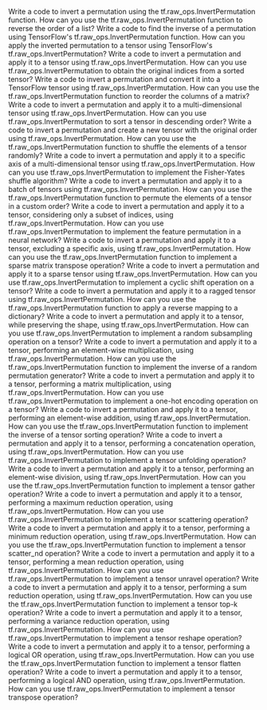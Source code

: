 Write a code to invert a permutation using the tf.raw_ops.InvertPermutation function.
How can you use the tf.raw_ops.InvertPermutation function to reverse the order of a list?
Write a code to find the inverse of a permutation using TensorFlow's tf.raw_ops.InvertPermutation function.
How can you apply the inverted permutation to a tensor using TensorFlow's tf.raw_ops.InvertPermutation?
Write a code to invert a permutation and apply it to a tensor using tf.raw_ops.InvertPermutation.
How can you use tf.raw_ops.InvertPermutation to obtain the original indices from a sorted tensor?
Write a code to invert a permutation and convert it into a TensorFlow tensor using tf.raw_ops.InvertPermutation.
How can you use the tf.raw_ops.InvertPermutation function to reorder the columns of a matrix?
Write a code to invert a permutation and apply it to a multi-dimensional tensor using tf.raw_ops.InvertPermutation.
How can you use tf.raw_ops.InvertPermutation to sort a tensor in descending order?
Write a code to invert a permutation and create a new tensor with the original order using tf.raw_ops.InvertPermutation.
How can you use the tf.raw_ops.InvertPermutation function to shuffle the elements of a tensor randomly?
Write a code to invert a permutation and apply it to a specific axis of a multi-dimensional tensor using tf.raw_ops.InvertPermutation.
How can you use tf.raw_ops.InvertPermutation to implement the Fisher-Yates shuffle algorithm?
Write a code to invert a permutation and apply it to a batch of tensors using tf.raw_ops.InvertPermutation.
How can you use the tf.raw_ops.InvertPermutation function to permute the elements of a tensor in a custom order?
Write a code to invert a permutation and apply it to a tensor, considering only a subset of indices, using tf.raw_ops.InvertPermutation.
How can you use tf.raw_ops.InvertPermutation to implement the feature permutation in a neural network?
Write a code to invert a permutation and apply it to a tensor, excluding a specific axis, using tf.raw_ops.InvertPermutation.
How can you use the tf.raw_ops.InvertPermutation function to implement a sparse matrix transpose operation?
Write a code to invert a permutation and apply it to a sparse tensor using tf.raw_ops.InvertPermutation.
How can you use tf.raw_ops.InvertPermutation to implement a cyclic shift operation on a tensor?
Write a code to invert a permutation and apply it to a ragged tensor using tf.raw_ops.InvertPermutation.
How can you use the tf.raw_ops.InvertPermutation function to apply a reverse mapping to a dictionary?
Write a code to invert a permutation and apply it to a tensor, while preserving the shape, using tf.raw_ops.InvertPermutation.
How can you use tf.raw_ops.InvertPermutation to implement a random subsampling operation on a tensor?
Write a code to invert a permutation and apply it to a tensor, performing an element-wise multiplication, using tf.raw_ops.InvertPermutation.
How can you use the tf.raw_ops.InvertPermutation function to implement the inverse of a random permutation generator?
Write a code to invert a permutation and apply it to a tensor, performing a matrix multiplication, using tf.raw_ops.InvertPermutation.
How can you use tf.raw_ops.InvertPermutation to implement a one-hot encoding operation on a tensor?
Write a code to invert a permutation and apply it to a tensor, performing an element-wise addition, using tf.raw_ops.InvertPermutation.
How can you use the tf.raw_ops.InvertPermutation function to implement the inverse of a tensor sorting operation?
Write a code to invert a permutation and apply it to a tensor, performing a concatenation operation, using tf.raw_ops.InvertPermutation.
How can you use tf.raw_ops.InvertPermutation to implement a tensor unfolding operation?
Write a code to invert a permutation and apply it to a tensor, performing an element-wise division, using tf.raw_ops.InvertPermutation.
How can you use the tf.raw_ops.InvertPermutation function to implement a tensor gather operation?
Write a code to invert a permutation and apply it to a tensor, performing a maximum reduction operation, using tf.raw_ops.InvertPermutation.
How can you use tf.raw_ops.InvertPermutation to implement a tensor scattering operation?
Write a code to invert a permutation and apply it to a tensor, performing a minimum reduction operation, using tf.raw_ops.InvertPermutation.
How can you use the tf.raw_ops.InvertPermutation function to implement a tensor scatter_nd operation?
Write a code to invert a permutation and apply it to a tensor, performing a mean reduction operation, using tf.raw_ops.InvertPermutation.
How can you use tf.raw_ops.InvertPermutation to implement a tensor unravel operation?
Write a code to invert a permutation and apply it to a tensor, performing a sum reduction operation, using tf.raw_ops.InvertPermutation.
How can you use the tf.raw_ops.InvertPermutation function to implement a tensor top-k operation?
Write a code to invert a permutation and apply it to a tensor, performing a variance reduction operation, using tf.raw_ops.InvertPermutation.
How can you use tf.raw_ops.InvertPermutation to implement a tensor reshape operation?
Write a code to invert a permutation and apply it to a tensor, performing a logical OR operation, using tf.raw_ops.InvertPermutation.
How can you use the tf.raw_ops.InvertPermutation function to implement a tensor flatten operation?
Write a code to invert a permutation and apply it to a tensor, performing a logical AND operation, using tf.raw_ops.InvertPermutation.
How can you use tf.raw_ops.InvertPermutation to implement a tensor transpose operation?